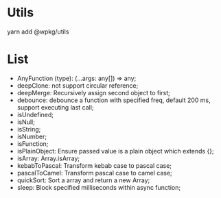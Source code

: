 # Utils
yarn add @wpkg/utils

# List
+ AnyFunction (type): (...args: any[]) => any;
+ deepClone: not support circular reference;
+ deepMerge: Recursively assign second object to first;
+ debounce: debounce a function with specified freq, default 200 ms, support executing last call;
+ isUndefined;
+ isNull;
+ isString;
+ isNumber;
+ isFunction;
+ isPlainObject: Ensure passed value is a plain object which extends {};
+ isArray: Array.isArray;
+ kebabToPascal: Transform kebab case to pascal case;
+ pascalToCamel: Transform pascal case to camel case;
+ quickSort: Sort a array and return a new Array;
+ sleep: Block specified milliseconds within async function;
